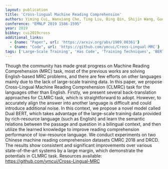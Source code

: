 ```yaml
---
layout: publication
title: 'Cross-lingual Machine Reading Comprehension'
authors: Yiming Cui, Wanxiang Che, Ting Liu, Bing Qin, Shijin Wang, Guoping Hu
conference: "EMNLP 2019 1586-1595"
year: 2019
bibkey: cui2019cross
additional_links:
  - {name: "Paper", url: 'https://arxiv.org/abs/1909.00361'}
  - {name: "Code", url: 'https://github.com/ymcui/Cross-Lingual-MRC'}
tags: ['Large-Scale Training', 'Has Code', 'Training Techniques', 'BERT', 'Model Architecture']
---
```

Though the community has made great progress on Machine Reading Comprehension
(MRC) task, most of the previous works are solving English-based MRC problems,
and there are few efforts on other languages mainly due to the lack of
large-scale training data. In this paper, we propose Cross-Lingual Machine
Reading Comprehension (CLMRC) task for the languages other than English.
Firstly, we present several back-translation approaches for CLMRC task, which
is straightforward to adopt. However, to accurately align the answer into
another language is difficult and could introduce additional noise. In this
context, we propose a novel model called Dual BERT, which takes advantage of
the large-scale training data provided by rich-resource language (such as
English) and learn the semantic relations between the passage and question in a
bilingual context, and then utilize the learned knowledge to improve reading
comprehension performance of low-resource language. We conduct experiments on
two Chinese machine reading comprehension datasets CMRC 2018 and DRCD. The
results show consistent and significant improvements over various
state-of-the-art systems by a large margin, which demonstrate the potentials in
CLMRC task. Resources available: https://github.com/ymcui/Cross-Lingual-MRC
